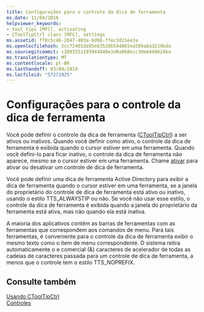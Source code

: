 ```yaml
---
title: Configurações para o controle da dica de ferramenta
ms.date: 11/04/2016
helpviewer_keywords:
- tool tips [MFC], activating
- CToolTipCtrl class [MFC], settings
ms.assetid: ff8c5c46-2047-403a-bd98-ffec3d21ee3a
ms.openlocfilehash: 5cc72401da95e63520b544865ea509a8ad219bda
ms.sourcegitcommit: c3093251193944840e3d0a068ecc30e6449624ba
ms.translationtype: MT
ms.contentlocale: pt-BR
ms.lasthandoff: 03/04/2019
ms.locfileid: "57271925"
---
```

# <a name="settings-for-the-tool-tip-control"></a>Configurações para o controle da dica de ferramenta

Você pode definir o controle da dica de ferramenta ([CToolTipCtrl](../mfc/reference/ctooltipctrl-class.md)) a ser ativos ou inativos. Quando você definir como ativo, o controle da dica de ferramenta é exibida quando o cursor estiver em uma ferramenta. Quando você defini-lo para ficar inativo, o controle da dica de ferramenta não aparece, mesmo se o cursor estiver em uma ferramenta. Chame [ativar](../mfc/reference/ctooltipctrl-class.md#activate) para ativar ou desativar um controle de dica de ferramenta.

Você pode definir uma dica de ferramenta Active Directory para exibir a dica de ferramenta quando o cursor estiver em uma ferramenta, se a janela do proprietário do controle de dica de ferramenta está ativo ou inativo, usando o estilo TTS_ALWAYSTIP ou não. Se você não usar esse estilo, o controle da dica de ferramenta é exibida quando a janela do proprietário da ferramenta está ativa, mas não quando ela está inativa.

A maioria dos aplicativos contêm as barras de ferramentas com as ferramentas que correspondem aos comandos de menu. Para tais ferramentas, é conveniente para o controle da dica de ferramenta exibir o mesmo texto como o item de menu correspondente. O sistema retira automaticamente o e comercial (&) caracteres de acelerador de todas as cadeias de caracteres passada para um controle de dica de ferramenta, a menos que o controle tem o estilo TTS_NOPREFIX.

## <a name="see-also"></a>Consulte também

[Usando CToolTipCtrl](../mfc/using-ctooltipctrl.md)<br/>
[Controles](../mfc/controls-mfc.md)
